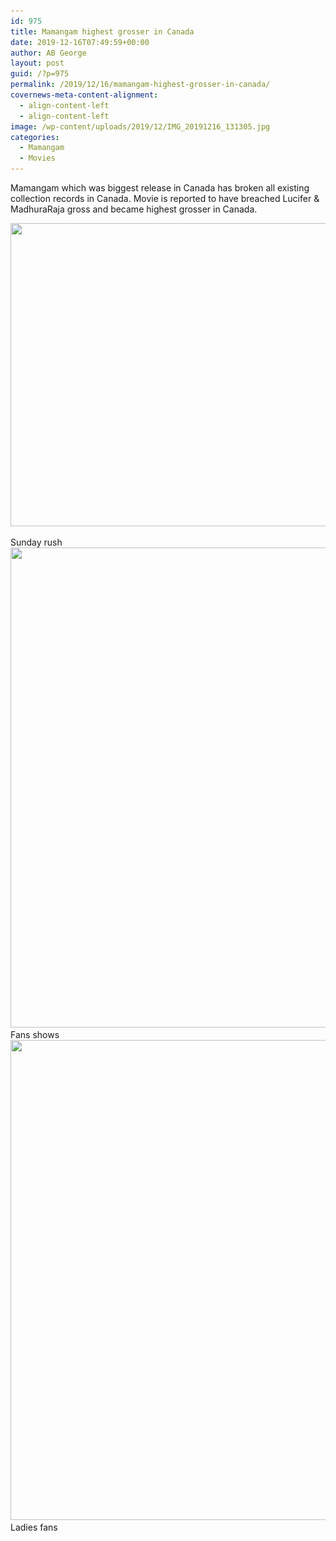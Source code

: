 ```yaml
---
id: 975
title: Mamangam highest grosser in Canada
date: 2019-12-16T07:49:59+00:00
author: AB George
layout: post
guid: /?p=975
permalink: /2019/12/16/mamangam-highest-grosser-in-canada/
covernews-meta-content-alignment:
  - align-content-left
  - align-content-left
image: /wp-content/uploads/2019/12/IMG_20191216_131305.jpg
categories:
  - Mamangam
  - Movies
---
```

Mamangam which was biggest release in Canada has broken all existing collection records in Canada. Movie is reported to have breached Lucifer & MadhuraRaja gross and became highest grosser in Canada. 

<img loading="lazy" width="1024" height="485" src="/wp-content/uploads/2019/12/IMG_20191216_131305-1024x485.jpg" alt="" class="wp-image-976" srcset="/wp-content/uploads/2019/12/IMG_20191216_131305-1024x485.jpg 1024w, /wp-content/uploads/2019/12/IMG_20191216_131305-300x142.jpg 300w, /wp-content/uploads/2019/12/IMG_20191216_131305-768x363.jpg 768w, /wp-content/uploads/2019/12/IMG_20191216_131305.jpg 1080w" sizes="(max-width: 1024px) 100vw, 1024px" /> <figcaption>Sunday rush</figcaption> <img loading="lazy" width="1024" height="768" src="/wp-content/uploads/2019/12/IMG_20191216_131255-1024x768.jpg" alt="" class="wp-image-978" srcset="/wp-content/uploads/2019/12/IMG_20191216_131255-1024x768.jpg 1024w, /wp-content/uploads/2019/12/IMG_20191216_131255-300x225.jpg 300w, /wp-content/uploads/2019/12/IMG_20191216_131255-768x576.jpg 768w, /wp-content/uploads/2019/12/IMG_20191216_131255.jpg 1080w" sizes="(max-width: 1024px) 100vw, 1024px" /><figcaption>Fans shows </figcaption> <img loading="lazy" width="1024" height="768" src="/wp-content/uploads/2019/12/IMG_20191216_131301-1024x768.jpg" alt="" class="wp-image-977" srcset="/wp-content/uploads/2019/12/IMG_20191216_131301-1024x768.jpg 1024w, /wp-content/uploads/2019/12/IMG_20191216_131301-300x225.jpg 300w, /wp-content/uploads/2019/12/IMG_20191216_131301-768x576.jpg 768w, /wp-content/uploads/2019/12/IMG_20191216_131301.jpg 1080w" sizes="(max-width: 1024px) 100vw, 1024px" /><figcaption>Ladies fans</figcaption>